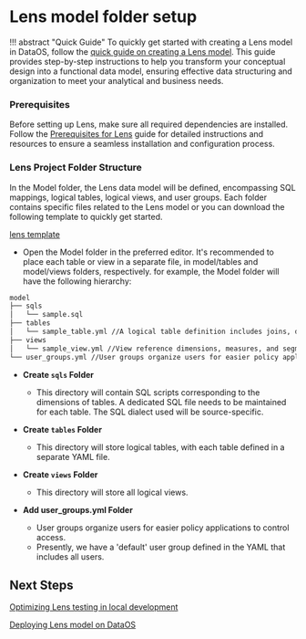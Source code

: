 # Lens model folder setup

!!! abstract "Quick Guide"
    To quickly get started with creating a Lens model in DataOS, follow the [quick guide on creating a Lens model](/resources/lens/installing_prerequisites/). This guide provides step-by-step instructions to help you transform your conceptual design into a functional data model, ensuring effective data structuring and organization to meet your analytical and business needs.

### **Prerequisites**

Before setting up Lens, make sure all required dependencies are installed. Follow the [Prerequisites for Lens](/resources/lens/installing_prerequisites/) guide for detailed instructions and resources to ensure a seamless installation and configuration process.

### **Lens Project Folder Structure**

In the Model folder, the Lens data model will be defined, encompassing SQL mappings, logical tables, logical views, and user groups. Each folder contains specific files related to the Lens model or you can download the following template to quickly get started.

[lens template](/resources/lens/lens_model_folder_setup/lens-project-template.zip)

- Open the Model folder in the preferred editor. It's recommended to place each table or view in a separate file, in model/tables and model/views folders, respectively. for example, the Model folder will have the following hierarchy:

``` bash
model
├── sqls 
│   └── sample.sql
├── tables 
│   └── sample_table.yml //A logical table definition includes joins, dimensions, measures, and segments.
├── views 
│   └── sample_view.yml //View reference dimensions, measures, and segments from tables.
└── user_groups.yml //User groups organize users for easier policy application.
```

- **Create `sqls` Folder**
    - This directory will contain SQL scripts corresponding to the dimensions of tables.  A dedicated SQL file needs to be maintained for each table. The SQL dialect used will be source-specific.

- **Create `tables` Folder**
    - This directory will store logical tables, with each table defined in a separate YAML file.
    
- **Create `views` Folder**
    - This directory will store all logical views.

-  **Add user_groups.yml Folder**
    - User groups organize users for easier policy applications to control access.
    - Presently, we have a 'default' user group defined in the YAML that includes all users.

## Next Steps

[Optimizing Lens testing in local development](/resources/lens/optimizing_lens_testing_in_local_development/)

[Deploying Lens model on DataOS](/resources/lens/lens_deployment/)



